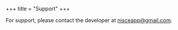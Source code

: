 +++
title = "Support"
+++

For support, please contact the developer at [nisceapp@gmail.com](mailto:nisceapp@gmail.com).